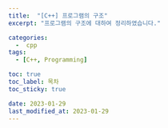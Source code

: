 ```yaml
---
title:  "[C++] 프로그램의 구조" 
excerpt: "프로그램의 구조에 대하여 정리하였습니다."

categories:
  -  cpp
tags:
  - [C++, Programming]

toc: true
toc_label: 목차
toc_sticky: true

date: 2023-01-29
last_modified_at: 2023-01-29
---
```

